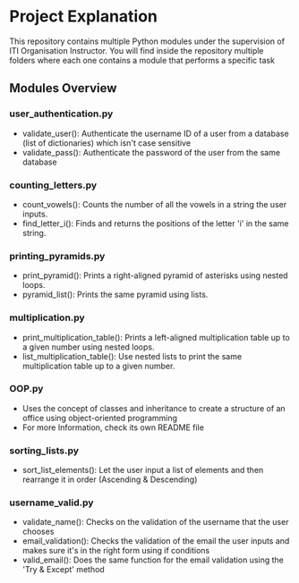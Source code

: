 # Project Explanation

This repository contains multiple Python modules under the supervision of ITI Organisation Instructor. You will find inside the repository multiple folders where each one contains a module that performs a specific task

## Modules Overview

### user_authentication.py
- validate_user(): Authenticate the username ID of a user from a database (list of dictionaries) which isn't case sensitive
- validate_pass(): Authenticate the password of the user from the same database

### counting_letters.py
- count_vowels(): Counts the number of all the vowels in a string the user inputs.
- find_letter_i(): Finds and returns the positions of the letter 'i' in the same string.

### printing_pyramids.py
- print_pyramid(): Prints a right-aligned pyramid of asterisks using nested loops.
- pyramid_list(): Prints the same pyramid using lists.

### multiplication.py
- print_multiplication_table(): Prints a left-aligned multiplication table up to a given number using nested loops.
- list_multiplication_table(): Use nested lists to print the same multiplication table up to a given number.

### OOP.py
- Uses the concept of classes and inheritance to create a structure of an office using object-oriented programming
- For more Information, check its own README file 

### sorting_lists.py
- sort_list_elements(): Let the user input a list of elements and then rearrange it in order (Ascending & Descending)

### username_valid.py
- validate_name(): Checks on the validation of the username that the user chooses
- email_validation(): Checks the validation of the email the user inputs and makes sure it's in the right form using if conditions
- valid_email(): Does the same function for the email validation using the 'Try & Except' method
